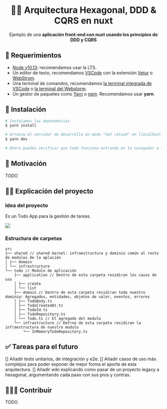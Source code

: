 <h1 align="center">
  🐘🎯 Arquitectura Hexagonal, DDD & CQRS en nuxt
</h1>

<p align="center">
  Ejemplo de una <strong>aplicación front-end con nuxt usando los principios de DDD y CQRS</strong>
</p>

## 🛫 Requerimientos
* [Node v10.13](https://nodejs.org/en/): recomendamos usar la LTS.
* Un editor de texto, recomendamos [VSCode](https://code.visualstudio.com/) con la extensión [Vetur](https://marketplace.visualstudio.com/items?itemName=octref.vetur) o [WebStrom](https://www.jetbrains.com/webstorm/).
* Una terminal de comandos, recomendamos [la terminal integrada de VSCode](https://code.visualstudio.com/docs/editor/integrated-terminal) o [la terminal del Webstorm](https://www.jetbrains.com/help/webstorm/terminal-emulator.html).
* Un gestor de paquetes como [Yarn](https://yarnpkg.com/) o [npm](https://www.npmjs.com/). Recomendamos usar **yarn**.

## 🚀 Instalación

```bash
# Instalamos las dependencias
$ yarn install

# Arracna el servidor de desarrollo en modo "hot reload" en [localhost:3000](http://localhost:3000)
$ yarn dev

# Ahora puedes verificar que todo funciona entrando en tu navegador a la url http://localhost:3000
```

## 💪 Motivación 

TODO

## 👩‍💻 Explicación del proyecto

### Idea del proyecto

Es un Todo App para la gestión de tareas.

![](docs/docs/hello_world.gif)

### Estructura de carpetas

```
src
├── shared // shared kernel: infraestructura y dominio común al resto de modulos de la aplación
│ ├── domain
│ └── infrastructure
└── todo // Modulo de aplicación
    ├── application // Dentro de esta carpeta residiran los casos de uso
    │ ├── create
    │ └── list
    ├── domain // Dentro de esta carpeta residiran todo nuestro dominio: Agregados, entidades, objetos de valor, eventos, errores
    │ ├── TodoBody.ts
    │ ├── TodoCreatedAt.ts
    │ ├── TodoId.ts
    │ ├── TodoRepository.ts 
    │ └── Todo.ts // El agregado del modulo
    └── infrastructure // Detrno de esta carpeta residiran la infraestructura de nuestro modulo
        └── InMemoryTodoRepository.ts
```

## ✅ Tareas para el futuro

[] Añadir tests unitarios, de integración y e2e.
[] Añadir casos de uso más complejos para poder exponer de mejor forma el aporte de esta arquitectura.
[] Añadir wiki explicando como pasar de un proyecto legacy a hexagonal, argumentando cada paso con sus pros y contras.

## 🧑‍🤝‍🧑 Contribuir

TODO
